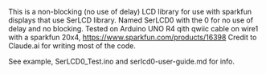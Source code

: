 This is a non-blocking (no use of delay) LCD library for use with sparkfun displays that use SerLCD library. Named SerLCD0 with the 0 for no use of delay and no blocking. 
Tested on Arduino UNO R4 qith qwiic cable on wire1 with a sparkfun 20x4, https://www.sparkfun.com/products/16398
Credit to Claude.ai for writing most of the code.

See example, SerLCD0_Test.ino and serlcd0-user-guide.md for info.
